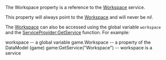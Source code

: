 The Workspace property is a reference to the [Workspace](https://developer.roblox.com/en-us/api-reference/class/Workspace) service.

This property will always point to the [Workspace](https://developer.roblox.com/en-us/api-reference/class/Workspace) and will never be _nil_.

The [Workspace](https://developer.roblox.com/en-us/api-reference/class/Workspace) can also be accessed using the global variable `workspace` and the [ServiceProvider:GetService](https://developer.roblox.com/en-us/api-reference/function/ServiceProvider/GetService) function. For example:

workspace -- a global variable
game.Workspace -- a property of the DataModel (game)
game:GetService("Workspace") -- workspace is a service